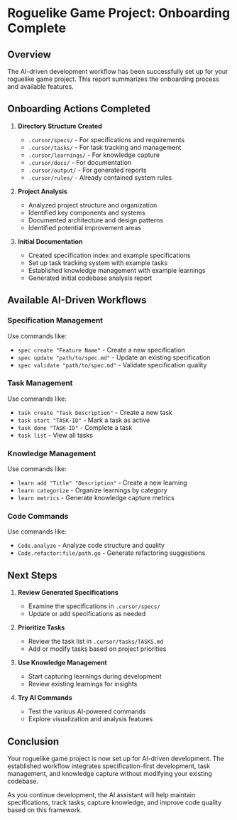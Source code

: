 # Roguelike Game Project: Onboarding Complete

## Overview

The AI-driven development workflow has been successfully set up for your roguelike game project. This report summarizes the onboarding process and available features.

## Onboarding Actions Completed

1. **Directory Structure Created**
   - `.cursor/specs/` - For specifications and requirements
   - `.cursor/tasks/` - For task tracking and management
   - `.cursor/learnings/` - For knowledge capture
   - `.cursor/docs/` - For documentation
   - `.cursor/output/` - For generated reports
   - `.cursor/rules/` - Already contained system rules

2. **Project Analysis**
   - Analyzed project structure and organization
   - Identified key components and systems
   - Documented architecture and design patterns
   - Identified potential improvement areas

3. **Initial Documentation**
   - Created specification index and example specifications
   - Set up task tracking system with example tasks
   - Established knowledge management with example learnings
   - Generated initial codebase analysis report

## Available AI-Driven Workflows

### Specification Management

Use commands like:

- `spec create "Feature Name"` - Create a new specification
- `spec update "path/to/spec.md"` - Update an existing specification
- `spec validate "path/to/spec.md"` - Validate specification quality

### Task Management

Use commands like:

- `task create "Task Description"` - Create a new task
- `task start "TASK-ID"` - Mark a task as active
- `task done "TASK-ID"` - Complete a task
- `task list` - View all tasks

### Knowledge Management

Use commands like:

- `learn add "Title" "Description"` - Create a new learning
- `learn categorize` - Organize learnings by category
- `learn metrics` - Generate knowledge capture metrics

### Code Commands

Use commands like:

- `Code.analyze` - Analyze code structure and quality
- `Code.refactor:file/path.go` - Generate refactoring suggestions

## Next Steps

1. **Review Generated Specifications**
   - Examine the specifications in `.cursor/specs/`
   - Update or add specifications as needed

2. **Prioritize Tasks**
   - Review the task list in `.cursor/tasks/TASKS.md`
   - Add or modify tasks based on project priorities

3. **Use Knowledge Management**
   - Start capturing learnings during development
   - Review existing learnings for insights

4. **Try AI Commands**
   - Test the various AI-powered commands
   - Explore visualization and analysis features

## Conclusion

Your roguelike game project is now set up for AI-driven development. The established workflow integrates specification-first development, task management, and knowledge capture without modifying your existing codebase.

As you continue development, the AI assistant will help maintain specifications, track tasks, capture knowledge, and improve code quality based on this framework.

